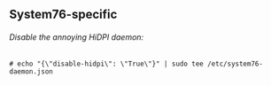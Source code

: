 ## System76-specific

###### Disable the annoying HiDPI daemon:
  `# echo "{\"disable-hidpi\": \"True\"}" | sudo tee /etc/system76-daemon.json`
